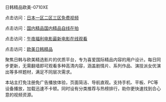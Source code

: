 日韩精品欧美-0710XE

点击访问：<a href="https://heiliaoxqkkct.pages.dev">日本一区二区三区免费视频</a>

点击访问：<a href="https://heiliaoxwd5i8.pages.dev">国内精品国内精品自线在拍</a>

点击访问：<a href="https://heiliaowt0d7p.pages.dev">午夜福利电影最新电影在线观看</a>

点击访问：<a href="https://heiliaoga6s9v.pages.dev">欧美日韩精品</a>

聚焦日韩与欧美精选影片的优质平台，专为喜爱国际精品内容的用户设计。每日同步更新，无需翻墙即可观看多种高清内容，涵盖剧情片、系列作品、演技派女优演出等多样题材，满足不同层次需求。

本站主打免注册免广告播放体验，页面简洁、导航直观。支持手机、平板、PC等设备播放，加载迅速不卡顿。同时设有分类推荐与热榜排行，助你更快速找到合心意的视频资源。

<span style="display:none;">[Canonical link](https://github.com/rty20250710/rty18 )</span>
